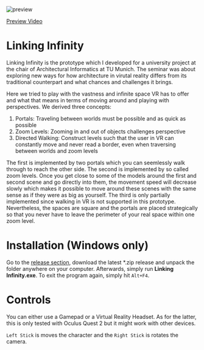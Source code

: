 
![preview](https://user-images.githubusercontent.com/7155940/110704378-2bfe7880-81f5-11eb-9ac5-23a4ec86922c.png)

[Preview Video](https://drive.google.com/file/d/1Nycv5duLK_5t1Sw6i2_mkyw3nWSzEVjr/view?usp=sharing)

# Linking Infinity

Linking Infinity is the prototype which I developed for a university project at the chair of Architectural Informatics at TU Munich. The seminar was about exploring new ways for how architecture in virutal reality differs from its traditional counterpart and what chances and challenges it brings.

Here we tried to play with the vastness and infinite space VR has to offer and what that means in terms of moving around and playing with perspectives. We derived three concepts:

1. Portals: Traveling between worlds must be possible and as quick as possible
2. Zoom Levels: Zooming in and out of objects challenges perspective
3. Directed Walking: Construct levels such that the user in VR can constantly move and never read a border, even when traversing between worlds and zoom levels

The first is implemented by two portals which you can seemlessly walk through to reach the other side. The second is implemented by so called zoom levels. Once you get close to some of the models around the first and second scene and go directly into them, the movement speed will decrease slowly which makes it possible to move around these scenes with the same sense as if they were as big as yourself. The third is only partially implemented since walking in VR is not supported in this prototype. Nevertheless, the spaces are square and the portals are placed strategically so that you never have to leave the perimeter of your real space within one zoom level. 

# Installation (Windows only)

Go to the [release section](https://github.com/jimekevin/Linking-Infinity/releases), download the latest *.zip release and unpack the folder anywhere on your computer. Afterwards, simply run **Linking Infinity.exe**. To exit the program again, simply hit `Alt+F4`.

# Controls

You can either use a Gamepad or a Virtual Reality Headset. As for the latter, this is only tested with Oculus Quest 2 but it might work with other devices.

`Left Stick` is moves the character and the `Right Stick` is rotates the camera. 
